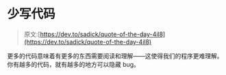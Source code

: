 # 少写代码

> 原文:[https://dev.to/sadick/quote-of-the-day-4il8](https://dev.to/sadick/quote-of-the-day-4il8)

更多的代码意味着有更多的东西需要阅读和理解——这使得我们的程序更难理解。你有越多的代码，就有越多的地方可以隐藏 bug。